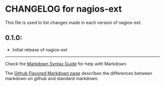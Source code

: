 # CHANGELOG for nagios-ext

This file is used to list changes made in each version of nagios-ext.

## 0.1.0:

* Initial release of nagios-ext

- - - 
Check the [Markdown Syntax Guide](http://daringfireball.net/projects/markdown/syntax) for help with Markdown.

The [Github Flavored Markdown page](http://github.github.com/github-flavored-markdown/) describes the differences between markdown on github and standard markdown.
